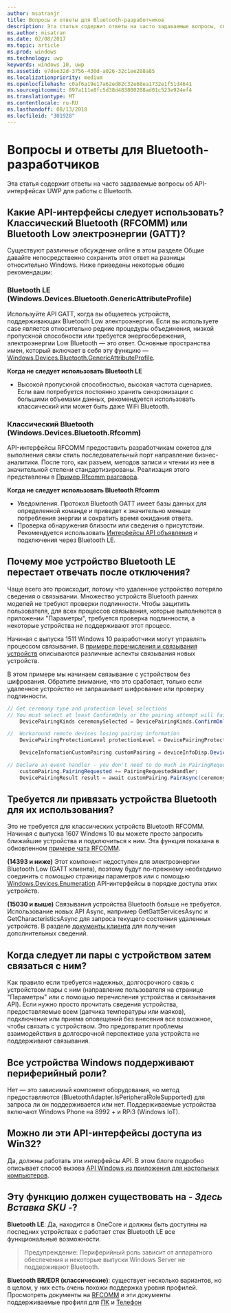 ```yaml
---
author: msatranjr
title: Вопросы и ответы для Bluetooth-разработчиков
description: Эта статья содержит ответы на часто задаваемые вопросы, связанные с API-интерфейсами UWP для работы с Bluetooth.
ms.author: misatran
ms.date: 02/08/2017
ms.topic: article
ms.prod: windows
ms.technology: uwp
keywords: windows 10, uwp
ms.assetid: e7dee32d-3756-430d-a026-32c1ee288a85
ms.localizationpriority: medium
ms.openlocfilehash: c0af6a19e17a62ed82c32e68ea1732e1f51d4641
ms.sourcegitcommit: 897a111e8fc5d38d483800288ad01c523e924ef4
ms.translationtype: MT
ms.contentlocale: ru-RU
ms.lasthandoff: 08/13/2018
ms.locfileid: "301928"
---
```

# <a name="bluetooth-developer-faq"></a>Вопросы и ответы для Bluetooth-разработчиков

Эта статья содержит ответы на часто задаваемые вопросы об API-интерфейсах UWP для работы с Bluetooth.

## <a name="what-apis-do-i-use-bluetooth-classic-rfcomm-or-bluetooth-low-energy-gatt"></a>Какие API-интерфейсы следует использовать? Классический Bluetooth (RFCOMM) или Bluetooth Low электроэнергии (GATT)?
Существуют различные обсуждение online в этом разделе Общие давайте непосредственно сохранить этот ответ на разницы относительно Windows. Ниже приведены некоторые общие рекомендации:

### <a name="bluetooth-le-windowsdevicesbluetoothgenericattributeprofile"></a>Bluetooth LE (Windows.Devices.Bluetooth.GenericAttributeProfile)

Используйте API GATT, когда вы общаетесь устройств, поддерживающих Bluetooth Low электроэнергии. Если вы используете case является относительно редкие процедуры объединения, низкой пропускной способности или требуется энергосбережения, электроэнергии Low Bluetooth — это ответ. Основные пространства имен, который включает в себя эту функцию — [Windows.Devices.Bluetooth.GenericAttributeProfile](https://docs.microsoft.com/en-us/uwp/api/Windows.Devices.Bluetooth.GenericAttributeProfile). 

**Когда не следует использовать Bluetooth LE**
- Высокой пропускной способностью, высокая частота сценариев. Если вам потребуется постоянно хранить синхронизации с большими объемами данных, рекомендуется использовать классический или может быть даже WiFi Bluetooth. 

### <a name="bluetooth-classic-windowsdevicesbluetoothrfcomm"></a>Классический Bluetooth (Windows.Devices.Bluetooth.Rfcomm)

API-интерфейсы RFCOMM предоставить разработчикам сокетов для выполнения связи стиль последовательный порт направление бизнес-аналитики. После того, как разъем, методов записи и чтении из нее в значительной степени стандартизированы. Реализация этого представлены в [Пример Rfcomm разговора](https://github.com/Microsoft/Windows-universal-samples/tree/dev/Samples/BluetoothRfcommChat). 

**Когда не следует использовать Bluetooth Rfcomm** 
- Уведомления. Протокол Bluetooth GATT имеет базы данных для определенной команде и приведет к значительно меньше потребления энергии и сократить время ожидания ответа. 
- Проверка обнаружения близости или сведения о присутствии. Рекомендуется использовать [Интерфейсы API объявления](https://docs.microsoft.com/en-us/uwp/api/windows.devices.bluetooth.advertisement) и подключения через Bluetooth LE. 


## <a name="why-does-my-bluetooth-le-device-stop-responding-after-a-disconnect"></a>Почему мое устройство Bluetooth LE перестает отвечать после отключения?

Чаще всего это происходит, потому что удаленное устройство потеряло сведения о связывании. Множество устройств Bluetooth ранних моделей не требуют проверки подлинности. Чтобы защитить пользователя, для всех процессов связывания, которые выполняются в приложении "Параметры", требуется проверка подлинности, а некоторые устройства не поддерживают этот процесс. 

Начиная с выпуска 1511 Windows 10 разработчики могут управлять процессом связывания. В [примере перечисления и связывания устройств](https://github.com/Microsoft/Windows-universal-samples/tree/master/Samples/DeviceEnumerationAndPairing) описываются различные аспекты связывания новых устройств.

В этом примере мы начинаем связывание с устройством без шифрования. Обратите внимание, что это сработает, только если удаленное устройство не запрашивает шифрование или проверку подлинности.

```csharp
// Get ceremony type and protection level selections
// You must select at least ConfirmOnly or the pairing attempt will fail
    DevicePairingKinds ceremonySelected = DevicePairingKinds.ConfirmOnly;

//  Workaround remote devices losing pairing information
    DevicePairingProtectionLevel protectionLevel = DevicePairingProtectionLevel.None

    DeviceInformationCustomPairing customPairing = deviceInfoDisp.DeviceInformation.Pairing.Custom;

// Declare an event handler - you don't need to do much in PairingRequestedHandler since the ceremony is "None"
    customPairing.PairingRequested += PairingRequestedHandler;
    DevicePairingResult result = await customPairing.PairAsync(ceremonySelected, protectionLevel);
```

## <a name="do-i-have-to-pair-bluetooth-devices-before-using-them"></a>Требуется ли привязать устройства Bluetooth для их использования?

Это не требуется для классических устройств Bluetooth RFCOMM. Начиная с выпуска 1607 Windows 10 вы можете просто запросить ближайшие устройства и подключиться к ним. Эта функция показана в обновленном [примере чата RFCOMM](https://github.com/Microsoft/Windows-universal-samples/tree/dev/Samples/BluetoothRfcommChat). 

**(14393 и ниже)** Этот компонент недоступен для электроэнергии Bluetooth Low (GATT клиента), поэтому будут по-прежнему необходимо соединить с помощью страницы параметров или с помощью [Windows.Devices.Enumeration](https://msdn.microsoft.com/en-us/library/windows/apps/windows.devices.enumeration.aspx) API-интерфейсы в порядке доступа этих устройств.

**(15030 и выше)** Связывания устройства Bluetooth больше не требуется. Использование новых API Async, например GetGattServicesAsync и GetCharacteristicsAsync для запроса текущего состояния удаленных устройств. В разделе [документы клиента](gatt-client.md) для получения дополнительных сведений. 

## <a name="when-should-i-pair-with-a-device-before-communicating-with-it"></a>Когда следует ли пары с устройством затем связаться с ним?
Как правило если требуется надежных, долгосрочного связь с устройством пары с ним (направление пользователя на странице "Параметры" или с помощью перечисления устройства и связывания API). Если нужно просто прочитать сведения устройства, предоставляемые всем (датчика температуры или маяков), подключение или приема оповещений без внесения все возможное, чтобы связать с устройством. Это предотвратит проблемы взаимодействия в долгосрочной перспективе узла устройств не поддерживают связывания. 

## <a name="do-all-windows-devices-support-peripheral-role"></a>Все устройства Windows поддерживают периферийный роли?

Нет — это зависимый компонент оборудования, но метод предоставляются (BluetoothAdapter.IsPeripheralRoleSupported) для запроса ли он поддерживается или нет.  Поддерживаемые устройства включают Windows Phone на 8992 + и RPi3 (Windows IoT). 

## <a name="can-i-access-these-apis-from-win32"></a>Можно ли эти API-интерфейсы доступа из Win32?

Да, должны работать эти интерфейсы API. В этом блоге подробно описывает способ вызова [API Windows из приложения для настольных компьютеров](https://blogs.windows.com/buildingapps/2017/01/25/calling-windows-10-apis-desktop-application/). 
## <a name="is-this-functionality-supposed-to-exist-on--insert-sku-here-"></a>Эту функцию должен существовать на *- Здесь Вставка SKU -*?

**Bluetooth LE**: Да, находится в OneCore и должны быть доступны на последних устройствах с работает стек Bluetooth LE все функциональные возможности. 
> Предупреждение: Периферийный роль зависит от аппаратного обеспечения и некоторые выпуски Windows Server не поддерживают Bluetooth. 

**Bluetooth BR/EDR (классические)**: существует несколько вариантов, но в целом, у них есть очень похожи поддержка уровня профилей. Просмотреть документы на [RFCOMM](send-or-receive-files-with-rfcomm.md) и эти документы поддерживаемые профиля для [ПК](https://support.microsoft.com/en-us/help/10568/windows-10-supported-bluetooth-profiles) и [Телефон](https://support.microsoft.com/en-us/help/10569/windows-10-mobile-supported-bluetooth-profiles)

